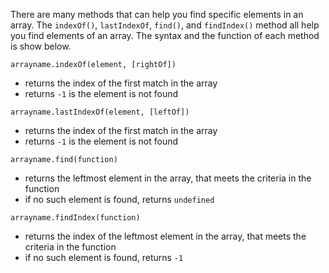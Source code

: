 There are many methods that can help you find specific elements in an array. The `indexOf()`, `lastIndexOf`, `find()`, and `findIndex()` method all help you find elements of an array. The syntax and the function of each method is show below.

`arrayname.indexOf(element, [rightOf])`
  - returns the index of the first match in the array
  - returns `-1` is the element is not found

`arrayname.lastIndexOf(element, [leftOf])`
  - returns the index of the first match in the array
  - returns `-1` is the element is not found

`arrayname.find(function)`
  - returns the leftmost element in the array, that meets the criteria in the function
  - if no such element is found, returns `undefined`

`arrayname.findIndex(function)`
  - returns the index of the leftmost element in the array, that meets the criteria in the function
  - if no such element is found, returns `-1`